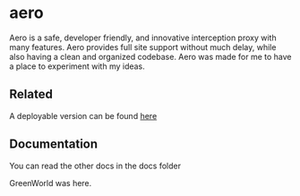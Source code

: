 # aero

Aero is a safe, developer friendly, and innovative interception proxy with many features. Aero provides full site support without much delay, while also having a clean and organized codebase. Aero was made for me to have a place to experiment with my ideas.

## Related

A deployable version can be found [here](https://github.com/ProxyHaven/aero-deploy)

## Documentation

You can read the other docs in the docs folder



GreenWorld was here.

